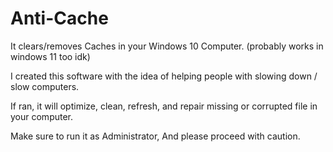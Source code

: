 # Anti-Cache
It clears/removes Caches in your Windows 10 Computer. (probably works in windows 11 too idk)

I created this software with the idea of helping people with slowing down / slow computers.

If ran, it will optimize, clean, refresh, and repair missing or corrupted file in your computer.

Make sure to run it as Administrator, And please proceed with caution.
